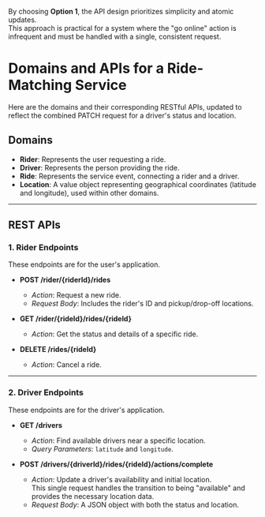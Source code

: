 By choosing **Option 1**, the API design prioritizes simplicity and atomic updates.  
This approach is practical for a system where the "go online" action is infrequent and must be handled with a single, consistent request.

# Domains and APIs for a Ride-Matching Service

Here are the domains and their corresponding RESTful APIs, updated to reflect the combined PATCH request for a driver's status and location.

## Domains
- **Rider**: Represents the user requesting a ride.
- **Driver**: Represents the person providing the ride.
- **Ride**: Represents the service event, connecting a rider and a driver.
- **Location**: A value object representing geographical coordinates (latitude and longitude), used within other domains.

---

## REST APIs

### 1. Rider Endpoints
These endpoints are for the user's application.

- **POST /rider/{riderId}/rides**
    - *Action*: Request a new ride.
    - *Request Body*: Includes the rider's ID and pickup/drop-off locations.

- **GET /rider/{rideId}/rides/{rideId}**
    - *Action*: Get the status and details of a specific ride.

- **DELETE /rides/{rideId}**
    - *Action*: Cancel a ride.

---

### 2. Driver Endpoints
These endpoints are for the driver's application.

- **GET /drivers**
    - *Action*: Find available drivers near a specific location.
    - *Query Parameters*: `latitude` and `longitude`.
  
- **POST /drivers/{driverId}/rides/{rideId}/actions/complete**
    - *Action*: Update a driver's availability and initial location.  
      This single request handles the transition to being "available" and provides the necessary location data.
    - *Request Body*: A JSON object with both the status and location.
